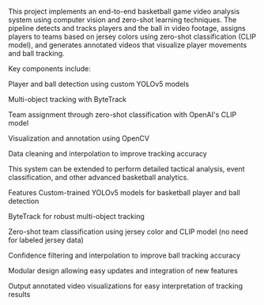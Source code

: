 This project implements an end-to-end basketball game video analysis system using computer vision and zero-shot learning techniques. The pipeline detects and tracks players and the ball in video footage, assigns players to teams based on jersey colors using zero-shot classification (CLIP model), and generates annotated videos that visualize player movements and ball tracking.

Key components include:

Player and ball detection using custom YOLOv5 models

Multi-object tracking with ByteTrack

Team assignment through zero-shot classification with OpenAI's CLIP model

Visualization and annotation using OpenCV

Data cleaning and interpolation to improve tracking accuracy

This system can be extended to perform detailed tactical analysis, event classification, and other advanced basketball analytics.

Features
Custom-trained YOLOv5 models for basketball player and ball detection

ByteTrack for robust multi-object tracking

Zero-shot team classification using jersey color and CLIP model (no need for labeled jersey data)

Confidence filtering and interpolation to improve ball tracking accuracy

Modular design allowing easy updates and integration of new features

Output annotated video visualizations for easy interpretation of tracking results

